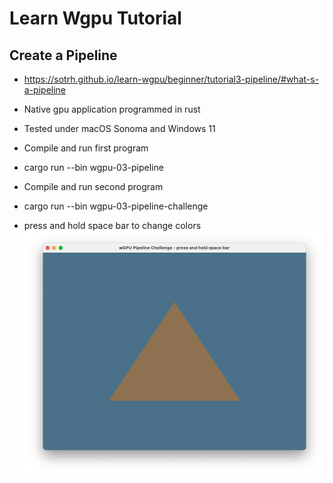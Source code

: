# Learn Wgpu Tutorial
## Create a Pipeline

* https://sotrh.github.io/learn-wgpu/beginner/tutorial3-pipeline/#what-s-a-pipeline

* Native gpu application programmed in rust
* Tested under macOS Sonoma and Windows 11

* Compile and run first program
* cargo run --bin wgpu-03-pipeline

* Compile and run second program
* cargo run --bin wgpu-03-pipeline-challenge
* press and hold space bar to change colors
![alt text](https://github.com/carlosvneto/wgpu-03-pipeline/blob/main/images/screen.png?raw=true)
